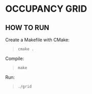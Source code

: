 # OCCUPANCY GRID 

## HOW TO RUN

Create a Makefile with CMake:
> `cmake .`

Compile:
> `make`

Run:
> `./grid`
